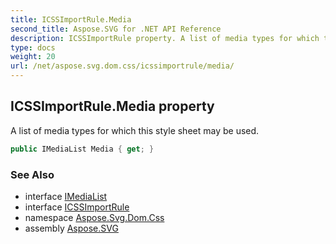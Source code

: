 ```yaml
---
title: ICSSImportRule.Media
second_title: Aspose.SVG for .NET API Reference
description: ICSSImportRule property. A list of media types for which this style sheet may be used
type: docs
weight: 20
url: /net/aspose.svg.dom.css/icssimportrule/media/
---
```

## ICSSImportRule.Media property

A list of media types for which this style sheet may be used.

```csharp
public IMediaList Media { get; }
```

### See Also

* interface [IMediaList](../../imedialist/)
* interface [ICSSImportRule](../)
* namespace [Aspose.Svg.Dom.Css](../../icssimportrule/)
* assembly [Aspose.SVG](../../../)
